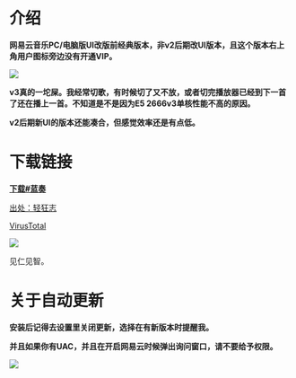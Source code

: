 # 介绍

**网易云音乐PC/电脑版UI改版前经典版本，非v2后期改UI版本，且这个版本右上角用户图标旁边没有开通VIP。**

![](https://pages.linmoyu.top/images/3.1.png)

**v3真的一坨屎。我经常切歌，有时候切了又不放，或者切完播放器已经到下一首了还在播上一首。不知道是不是因为E5 2666v3单核性能不高的原因。**

**v2后期新UI的版本还能凑合，但感觉效率还是有点低。**

# 下载链接

**[下载#蓝奏](https://wwgy.lanzouo.com/iN8kU2bdv1kj)**

[出处：轻狂志](https://www.flighty.cn/html/soft/20150826_329.html)

[VirusTotal](https://www.virustotal.com/gui/file/639ae78bd358d28b8a188b8d26a8dc08425b5525be707b14116aa60aa16d1923?nocache=1) 

![](https://pages.linmoyu.top/images/3.2.png)

见仁见智。


# 关于自动更新

**安装后记得去设置里关闭更新，选择在有新版本时提醒我。**

**并且如果你有UAC，并且在开启网易云时候弹出询问窗口，请不要给予权限。**

![](https://pages.linmoyu.top/images/3.3.png)